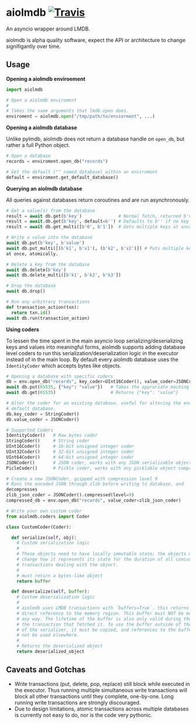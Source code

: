 # aiolmdb [![Travis](https://travis-ci.org/james7132/aiolmdb.svg?branch=master)](https://travis-ci.org/james7132/aiolmdb)

An asyncio wrapper around LMDB.

aiolmdb is alpha quality software, expect the API or architecture to change
signifigantly over time.

## Usage

**Opening a aiolmdb enviroement**

```python
import aiolmdb

# Open a aiolmdb enviroment
#
# Takes the same arguments that lmdb.open does.
enviroment = aiolmdb.open("/tmp/path/to/enviorment", ...)
```

**Opening a aiolmdb database**

Unlike pylmdb, aiolmdb does not return a database handle on `open_db`, but
rather a full Python object.

```python
# Open a database
records = enviroment.open_db("records")

# Get the default ("" named database) within an enviroment
default = enviroment.get_default_database()
```

**Querying an aiolmdb database**

All queries against databases return coroutines and are run asynchronously.

```python
# Get a value(s) from the database
result = await db.get(b'key')              # Normal fetch, returned b'value'
result = await.db.get(b'key', default=b'') # Defaults to b'' if no key is found
result = await db.get_multi([b'0', b'1'])  # Gets multiple keys at once

# Write a value into the database
await db.put(b'key', b'value')
await db.put_multi([(b'k1', b'v1'), (b'k2', b'v2')]) # Puts multiple key-values
at once, atomically.

# Delete a key from the database
await db.delete(b'key')
await db.delete_multi([b'k1', b'k2', b'k3'])

# Drop the database
await db.drop()

# Run any arbitrary transactions
def transaction_action(txn):
  return txn.id()
await db.run(transaction_action)
```

**Using coders**

To lessen the time spent in the main asyncio loop serializing/deserializing keys
and values into meaningful forms, aiolmdb supports adding database level coders
to run this serialization/deserialization logic in the executor instead of in
the main loop. By default every aiolmdb database uses the `IdentityCoder` which
accepts bytes like objects.

```python
# Opening a database with specific coders
db = env.open_db("records", key_coder=UInt16Coder(), value_coder=JSONCoder())
await db.put(65535, {"key": "value"})   # Takes the approriate maching keys
await db.get(65535)                     # Returns {"key": "value"}

# Alter the coder for an existing database, useful for altering the enviroment
# default database.
db.key_coder = StringCoder()
db.value_coder = JSONCoder()

# Supported Coders
IdentityCoder()   # Raw bytes coder
StringCoder()     # String coder
UInt16Coder()     # 16-bit unsigned integer coder
UInt32Coder()     # 32-bit unsigned integer coder
UInt64Coder()     # 64-bit unsigned integer coder
JSONCoder()       # JSON coder, works with any JSON serializable object
PicleCoder()      # Pickle coder, works with any picklable object compression 

# Create a new JSONCoder, gzipped with compression level 9
# Runs the encoded JSON through zlib before writing to database, and
decompresses
zlib_json_coder = JSONCoder().compressed(level=9)
compressed_db = env.open_db("records", value_coder=zlib_json_coder)

# Write your own custom coder
from aiolmdb.coders import Coder

class CustomCoder(Coder):

  def serialize(self, obj):
    # Custom serialization logic
    #
    # These objects need to have locally immutable state: the objects must not
    # change how it represents its state for the duration of all concurrent
    # transactions dealing with the object.
    #
    # must return a bytes-like object
    return buffer

  def deserialize(self, buffer):
    # Custom deserialization logic
    #
    # aiolmdb uses LMDB transactions with `buffers=True`. this returns a
    # direct reference to the memory region. This buffer must NOT be modified in
    # any way. The lifetime of the buffer is also only valid during the scope of
    # the transaction that fetched it. To use the buffer outside of the context
    # of the serializer, it must be copied, and references to the buffer must
    # not be used elsewhere.
    #
    # Returns the deserialized object
    return deserialized_object
```

## Caveats and Gotchas

 * Write transactions (put, delete, pop, replace) still block while executed in
   the executor. Thus running multiple simultaneous write transactions will
   block all other transactions until they complete, one-by-one. Long running
   write transactions are strongly discouraged.
 * Due to design limitations, atomic transactions across multiple databases is
   currently not easy to do, nor is the code very pythonic.
